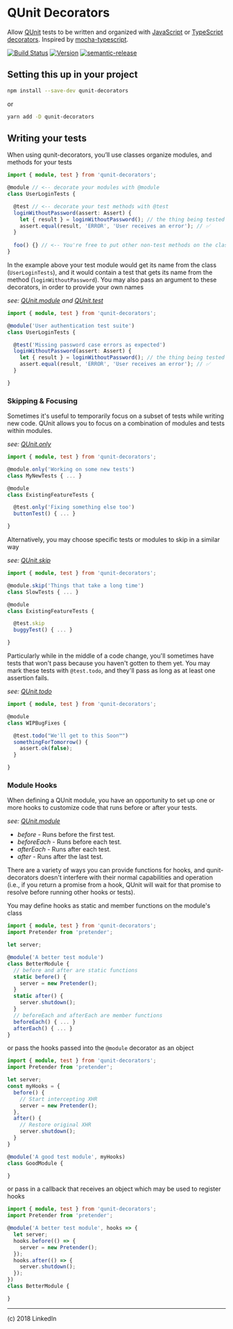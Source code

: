 # QUnit Decorators

Allow [QUnit](https://qunitjs.com/) tests to be written and organized with [JavaScript](https://github.com/tc39/proposal-decorators) or [TypeScript decorators](https://www.typescriptlang.org/docs/handbook/decorators.html). Inspired by [mocha-typescript](https://github.com/pana-cc/mocha-typescript).

[![Build Status](https://travis-ci.org/mike-north/qunit-decorators.svg?branch=master)](https://travis-ci.org/mike-north/qunit-decorators) [![Version](https://img.shields.io/npm/v/qunit-decorators.svg)](https://www.npmjs.com/package/qunit-decorators) [![semantic-release](https://img.shields.io/badge/%20%20%F0%9F%93%A6%F0%9F%9A%80-semantic--release-e10079.svg)](https://github.com/semantic-release/semantic-release)


## Setting this up in your project

```sh
npm install --save-dev qunit-decorators
```

or

```sh
yarn add -D qunit-decorators
```

## Writing your tests

When using qunit-decorators, you’ll use classes organize modules, and methods for your tests

```ts
import { module, test } from 'qunit-decorators';

@module // <-- decorate your modules with @module
class UserLoginTests {

  @test // <-- decorate your test methods with @test
  loginWithoutPassword(assert: Assert) {
    let { result } = loginWithoutPassword(); // the thing being tested
    assert.equal(result, 'ERROR', 'User receives an error'); // ✅
  }
  
  foo() {} // <-- You're free to put other non-test methods on the class too!
}
```

In the example above your test module would get its name from the class (`UserLoginTests`), and it would contain a test that gets its name from the method (`loginWithoutPassword`). You may also pass an argument to these decorators, in order to provide your own names

_see: [QUnit.module](https://api.qunitjs.com/QUnit/module) and [QUnit.test](https://api.qunitjs.com/QUnit/test)_


```ts
import { module, test } from 'qunit-decorators';

@module('User authentication test suite')
class UserLoginTests {

  @test('Missing password case errors as expected')
  loginWithoutPassword(assert: Assert) {
    let { result } = loginWithoutPassword(); // the thing being tested
    assert.equal(result, 'ERROR', 'User receives an error'); // ✅
  }

}
```

### Skipping & Focusing

Sometimes it's useful to temporarily focus on a subset of tests while writing new code. QUnit allows you to focus on a combination of modules and tests within modules.

_see: [QUnit.only](https://api.qunitjs.com/QUnit/only)_

```ts
import { module, test } from 'qunit-decorators';

@module.only('Working on some new tests')
class MyNewTests { ... }

@module
class ExistingFeatureTests {

  @test.only('Fixing something else too')
  buttonTest() { ... }

}
```

Alternatively, you may choose specific tests or modules to skip in a similar way

_see: [QUnit.skip](https://api.qunitjs.com/QUnit/skip)_

```ts
import { module, test } from 'qunit-decorators';

@module.skip('Things that take a long time')
class SlowTests { ... }

@module
class ExistingFeatureTests {

  @test.skip
  buggyTest() { ... }

}
```

Particularly while in the middle of a code change, you'll sometimes have tests that won't pass because you haven't gotten to them yet. You may mark these tests with `@test.todo`, and they'll pass as long as at least one assertion fails.

_see: [QUnit.todo](https://api.qunitjs.com/QUnit/todo)_

```ts
import { module, test } from 'qunit-decorators';

@module
class WIPBugFixes {

  @test.todo("We'll get to this Soon™️")
  somethingForTomorrow() {
    assert.ok(false);
  }

}
```

### Module Hooks

When defining a QUnit module, you have an opportunity to set up one or more hooks to customize code that runs before or after your tests.

_see: [QUnit.module](https://api.qunitjs.com/QUnit/module)_

* *before* - Runs before the first test.
* *beforeEach* - Runs before each test.
* *afterEach* - Runs after each test.
* *after* -	Runs after the last test.

There are a variety of ways you can provide functions for hooks, and qunit-decorators doesn't interfere with their normal capabilities and operation (i.e.,  if you return a promise from a hook, QUnit will wait for that promise to resolve before running other hooks or tests).


You may define hooks as static and member functions on the module's class

```ts
import { module, test } from 'qunit-decorators';
import Pretender from 'pretender';

let server;

@module('A better test module')
class BetterModule {
  // before and after are static functions
  static before() {
    server = new Pretender();
  }
  static after() {
    server.shutdown();
  }
  // beforeEach and afterEach are member functions
  beforeEach() { ... }
  afterEach() { ... }
}
```
or pass the hooks passed into the `@module` decorator as an object

```ts
import { module, test } from 'qunit-decorators';
import Pretender from 'pretender';

let server;
const myHooks = {
  before() {
    // Start intercepting XHR
    server = new Pretender();
  },
  after() {
    // Restore original XHR
    server.shutdown();
  }
}

@module('A good test module', myHooks)
class GoodModule {

}
```
or pass in a callback that receives an object which may be used to register hooks

```ts
import { module, test } from 'qunit-decorators';
import Pretender from 'pretender';

@module('A better test module', hooks => {
  let server;
  hooks.before(() => {
    server = new Pretender();
  });
  hooks.after(() => {
    server.shutdown();
  });
})
class BetterModule {

}
```
---

(c) 2018 LinkedIn
